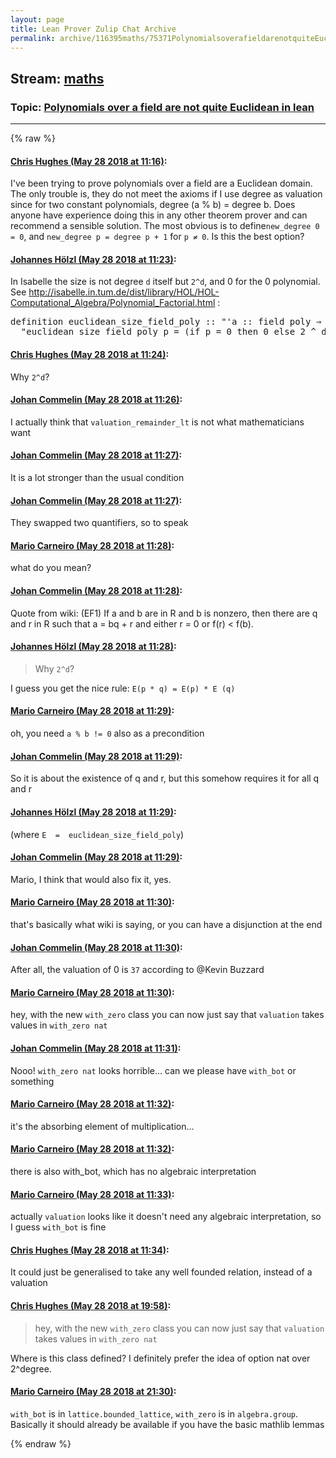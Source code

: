 ```yaml
---
layout: page
title: Lean Prover Zulip Chat Archive 
permalink: archive/116395maths/75371PolynomialsoverafieldarenotquiteEuclideaninlean.html
---
```


## Stream: [maths](index.html)
### Topic: [Polynomials over a field are not quite Euclidean in lean](75371PolynomialsoverafieldarenotquiteEuclideaninlean.html)

---


{% raw %}
#### [ Chris Hughes (May 28 2018 at 11:16)](https://leanprover.zulipchat.com/#narrow/stream/116395-maths/topic/Polynomials%20over%20a%20field%20are%20not%20quite%20Euclidean%20in%20lean/near/127196752):
<p>I've been trying to prove polynomials over a field are a Euclidean domain. The only trouble is, they do not meet the axioms if I use degree as valuation since for two constant polynomials, degree (a % b) =  degree b. Does anyone have experience doing this in any other theorem prover and can recommend a sensible solution. The most obvious is to define<code>new_degree 0 = 0</code>, and <code>new_degree p = degree p + 1</code> for <code>p ≠ 0</code>. Is this the best option?</p>

#### [ Johannes Hölzl (May 28 2018 at 11:23)](https://leanprover.zulipchat.com/#narrow/stream/116395-maths/topic/Polynomials%20over%20a%20field%20are%20not%20quite%20Euclidean%20in%20lean/near/127196999):
<p>In Isabelle the size is not degree <code>d</code> itself but <code>2^d</code>, and 0 for the 0 polynomial. See <a href="http://isabelle.in.tum.de/dist/library/HOL/HOL-Computational_Algebra/Polynomial_Factorial.html" target="_blank" title="http://isabelle.in.tum.de/dist/library/HOL/HOL-Computational_Algebra/Polynomial_Factorial.html">http://isabelle.in.tum.de/dist/library/HOL/HOL-Computational_Algebra/Polynomial_Factorial.html</a> :</p>
<div class="codehilite"><pre><span></span><span class="k">definition</span> <span class="n">euclidean_size_field_poly</span> <span class="o">::</span> <span class="s">&quot;&#39;a :: field poly ⇒ nat&quot;</span> <span class="kp">where</span>
  <span class="s">&quot;euclidean_size_field_poly p = (if p = 0 then 0 else 2 ^ degree p)&quot;</span>
</pre></div>

#### [ Chris Hughes (May 28 2018 at 11:24)](https://leanprover.zulipchat.com/#narrow/stream/116395-maths/topic/Polynomials%20over%20a%20field%20are%20not%20quite%20Euclidean%20in%20lean/near/127197047):
<p>Why <code>2^d</code>?</p>

#### [ Johan Commelin (May 28 2018 at 11:26)](https://leanprover.zulipchat.com/#narrow/stream/116395-maths/topic/Polynomials%20over%20a%20field%20are%20not%20quite%20Euclidean%20in%20lean/near/127197113):
<p>I actually think that <code>valuation_remainder_lt</code> is not what mathematicians want</p>

#### [ Johan Commelin (May 28 2018 at 11:27)](https://leanprover.zulipchat.com/#narrow/stream/116395-maths/topic/Polynomials%20over%20a%20field%20are%20not%20quite%20Euclidean%20in%20lean/near/127197124):
<p>It is a lot stronger than the usual condition</p>

#### [ Johan Commelin (May 28 2018 at 11:27)](https://leanprover.zulipchat.com/#narrow/stream/116395-maths/topic/Polynomials%20over%20a%20field%20are%20not%20quite%20Euclidean%20in%20lean/near/127197126):
<p>They swapped two quantifiers, so to speak</p>

#### [ Mario Carneiro (May 28 2018 at 11:28)](https://leanprover.zulipchat.com/#narrow/stream/116395-maths/topic/Polynomials%20over%20a%20field%20are%20not%20quite%20Euclidean%20in%20lean/near/127197131):
<p>what do you mean?</p>

#### [ Johan Commelin (May 28 2018 at 11:28)](https://leanprover.zulipchat.com/#narrow/stream/116395-maths/topic/Polynomials%20over%20a%20field%20are%20not%20quite%20Euclidean%20in%20lean/near/127197179):
<p>Quote from wiki: (EF1) If a and b are in R and b is nonzero, then there are q and r in R such that a = bq + r and either r = 0 or f(r) &lt; f(b).</p>

#### [ Johannes Hölzl (May 28 2018 at 11:28)](https://leanprover.zulipchat.com/#narrow/stream/116395-maths/topic/Polynomials%20over%20a%20field%20are%20not%20quite%20Euclidean%20in%20lean/near/127197180):
<blockquote>
<p>Why <code>2^d</code>?</p>
</blockquote>
<p>I guess you get the nice rule: <code>E(p * q) = E(p) * E (q)</code></p>

#### [ Mario Carneiro (May 28 2018 at 11:29)](https://leanprover.zulipchat.com/#narrow/stream/116395-maths/topic/Polynomials%20over%20a%20field%20are%20not%20quite%20Euclidean%20in%20lean/near/127197186):
<p>oh, you need <code>a % b != 0</code> also as a precondition</p>

#### [ Johan Commelin (May 28 2018 at 11:29)](https://leanprover.zulipchat.com/#narrow/stream/116395-maths/topic/Polynomials%20over%20a%20field%20are%20not%20quite%20Euclidean%20in%20lean/near/127197187):
<p>So it is about the existence of q and r, but this somehow requires it for all q and r</p>

#### [ Johannes Hölzl (May 28 2018 at 11:29)](https://leanprover.zulipchat.com/#narrow/stream/116395-maths/topic/Polynomials%20over%20a%20field%20are%20not%20quite%20Euclidean%20in%20lean/near/127197188):
<p>(where <code>E  =  euclidean_size_field_poly</code>)</p>

#### [ Johan Commelin (May 28 2018 at 11:29)](https://leanprover.zulipchat.com/#narrow/stream/116395-maths/topic/Polynomials%20over%20a%20field%20are%20not%20quite%20Euclidean%20in%20lean/near/127197191):
<p>Mario, I think that would also fix it, yes.</p>

#### [ Mario Carneiro (May 28 2018 at 11:30)](https://leanprover.zulipchat.com/#narrow/stream/116395-maths/topic/Polynomials%20over%20a%20field%20are%20not%20quite%20Euclidean%20in%20lean/near/127197194):
<p>that's basically what wiki is saying, or you can have a disjunction at the end</p>

#### [ Johan Commelin (May 28 2018 at 11:30)](https://leanprover.zulipchat.com/#narrow/stream/116395-maths/topic/Polynomials%20over%20a%20field%20are%20not%20quite%20Euclidean%20in%20lean/near/127197246):
<p>After all, the valuation of 0 is <code>37</code> according to <span class="user-mention" data-user-id="110038">@Kevin Buzzard</span></p>

#### [ Mario Carneiro (May 28 2018 at 11:30)](https://leanprover.zulipchat.com/#narrow/stream/116395-maths/topic/Polynomials%20over%20a%20field%20are%20not%20quite%20Euclidean%20in%20lean/near/127197254):
<p>hey, with the new <code>with_zero</code> class you can now just say that <code>valuation</code> takes values in <code>with_zero nat</code></p>

#### [ Johan Commelin (May 28 2018 at 11:31)](https://leanprover.zulipchat.com/#narrow/stream/116395-maths/topic/Polynomials%20over%20a%20field%20are%20not%20quite%20Euclidean%20in%20lean/near/127197272):
<p>Nooo! <code>with_zero nat</code> looks horrible... can we please have <code>with_bot</code> or something</p>

#### [ Mario Carneiro (May 28 2018 at 11:32)](https://leanprover.zulipchat.com/#narrow/stream/116395-maths/topic/Polynomials%20over%20a%20field%20are%20not%20quite%20Euclidean%20in%20lean/near/127197317):
<p>it's the absorbing element of multiplication...</p>

#### [ Mario Carneiro (May 28 2018 at 11:32)](https://leanprover.zulipchat.com/#narrow/stream/116395-maths/topic/Polynomials%20over%20a%20field%20are%20not%20quite%20Euclidean%20in%20lean/near/127197318):
<p>there is also with_bot, which has no algebraic interpretation</p>

#### [ Mario Carneiro (May 28 2018 at 11:33)](https://leanprover.zulipchat.com/#narrow/stream/116395-maths/topic/Polynomials%20over%20a%20field%20are%20not%20quite%20Euclidean%20in%20lean/near/127197334):
<p>actually <code>valuation</code> looks like it doesn't need any algebraic interpretation, so I guess <code>with_bot</code> is fine</p>

#### [ Chris Hughes (May 28 2018 at 11:34)](https://leanprover.zulipchat.com/#narrow/stream/116395-maths/topic/Polynomials%20over%20a%20field%20are%20not%20quite%20Euclidean%20in%20lean/near/127197383):
<p>It could just be generalised to take any well founded relation, instead of a valuation</p>

#### [ Chris Hughes (May 28 2018 at 19:58)](https://leanprover.zulipchat.com/#narrow/stream/116395-maths/topic/Polynomials%20over%20a%20field%20are%20not%20quite%20Euclidean%20in%20lean/near/127215412):
<blockquote>
<p>hey, with the new <code>with_zero</code> class you can now just say that <code>valuation</code> takes values in <code>with_zero nat</code></p>
</blockquote>
<p>Where is this class defined? I definitely prefer the idea of option nat over 2^degree.</p>

#### [ Mario Carneiro (May 28 2018 at 21:30)](https://leanprover.zulipchat.com/#narrow/stream/116395-maths/topic/Polynomials%20over%20a%20field%20are%20not%20quite%20Euclidean%20in%20lean/near/127218435):
<p><code>with_bot</code> is in <code>lattice.bounded_lattice</code>, <code>with_zero</code> is in <code>algebra.group</code>. Basically it should already be available if you have the basic mathlib lemmas</p>


{% endraw %}
